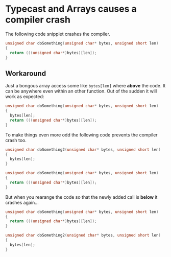 # Typecast and Arrays causes a compiler crash

The following code snipplet crashes the compiler. 

```C
unsigned char doSomething(unsigned char* bytes, unsigned short len)
{
  return (((unsigned char*)bytes)[len]);
}
```
## Workaround

Just a bongous array access some like `bytes[len]` where **above** the code. It 
can be anywhere even within an other function. Out of the sudden it will work 
as expected: 

```C
unsigned char doSomething(unsigned char* bytes, unsigned short len)
{
  bytes[len];
  return (((unsigned char*)bytes)[len]);
}
```
To make things even more odd the following code prevents the compiler crash too.

```C
unsigned char doSomething2(unsigned char* bytes, unsigned short len)
{
  bytes[len];
}

unsigned char doSomething(unsigned char* bytes, unsigned short len)
{
  return (((unsigned char*)bytes)[len]);
}
```

But when you rearange the code so that the newly added call is **below** it crashes again...   

```C
unsigned char doSomething(unsigned char* bytes, unsigned short len)
{
  return (((unsigned char*)bytes)[len]);
}

unsigned char doSomething2(unsigned char* bytes, unsigned short len)
{
  bytes[len];
}
```
